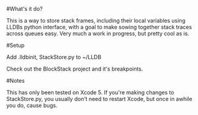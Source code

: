 #What's it do?

This is a way to store stack frames, including their local variables using LLDBs python interface, with a goal to make sowing together stack traces across queues easy. Very much a work in progress, but pretty cool as is.

#Setup

Add .lldbinit, StackStore.py to ~/LLDB

Check out the BlockStack project and it's breakpoints.

#Notes

This has only been tested on Xcode 5. If you're making changes to StackStore.py, you usually don't need to restart Xcode, but once in awhile you do, cause bugs.